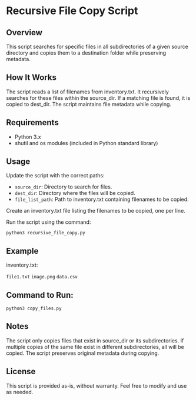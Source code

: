 # Recursive File Copy Script

## Overview

This script searches for specific files in all subdirectories of a given source directory and copies them to a destination folder while preserving metadata.

## How It Works

The script reads a list of filenames from inventory.txt.
It recursively searches for these files within the source_dir.
If a matching file is found, it is copied to dest_dir.
The script maintains file metadata while copying.

## Requirements

- Python 3.x
- shutil and os modules (included in Python standard library)

## Usage

Update the script with the correct paths:

- `source_dir`: Directory to search for files.
- `dest_dir`: Directory where the files will be copied.
- `file_list_path`: Path to inventory.txt containing filenames to be copied.

Create an inventory.txt file listing the filenames to be copied, one per line.

Run the script using the command:

`python3 recursive_file_copy.py`

## Example

inventory.txt:

`file1.txt`
`image.png`
`data.csv`

## Command to Run:

`python3 copy_files.py`

## Notes

The script only copies files that exist in source_dir or its subdirectories.
If multiple copies of the same file exist in different subdirectories, all will be copied.
The script preserves original metadata during copying.

## License

This script is provided as-is, without warranty. Feel free to modify and use as needed.
